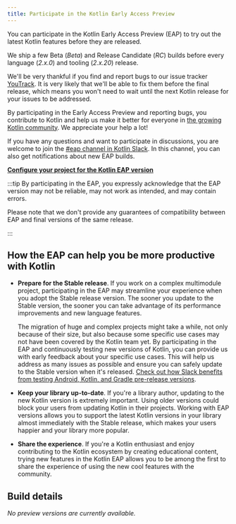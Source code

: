```yaml
---
title: Participate in the Kotlin Early Access Preview
---
```



<!--
<tldr>
    <p>Latest Kotlin EAP release: <strong>2.1.20-RC3</strong></p>
</tldr>
-->

You can participate in the Kotlin Early Access Preview (EAP) to try out the latest Kotlin features before they are released.

We ship a few Beta (_Beta_) and Release Candidate (_RC_) builds before every language (_2.x.0_) and tooling (_2.x.20_) release. 

We'll be very thankful if you find and report bugs to our issue tracker [YouTrack](https://kotl.in/issue). 
It is very likely that we'll be able to fix them before the final release, which means you won't need to wait until the next Kotlin release for your issues to be addressed. 

By participating in the Early Access Preview and reporting bugs, you contribute to Kotlin and help us make it better 
for everyone in [the growing Kotlin community](https://kotlinlang.org/community/). We appreciate your help a lot! 

If you have any questions and want to participate in discussions, you are welcome to join the [#eap channel in Kotlin Slack](https://app.slack.com/client/T09229ZC6/C0KLZSCHF). 
In this channel, you can also get notifications about new EAP builds.

**[Configure your project for the Kotlin EAP version](configure-build-for-eap.md)**

:::tip
By participating in the EAP, you expressly acknowledge that the EAP version may not be reliable, may not work as intended, and may contain errors.

Please note that we don't provide any guarantees of compatibility between EAP and final versions of the same release. 

:::


## How the EAP can help you be more productive with Kotlin

* **Prepare for the Stable release**. If you work on a complex multimodule project, participating in the EAP may streamline your experience when you adopt the Stable release version. The sooner you update to the Stable version, the sooner you can take advantage of its performance improvements and new language features. 

  The migration of huge and complex projects might take a while, not only because of their size, but also because some specific use cases may not have been covered by the Kotlin team yet. By participating in the EAP and continuously testing new versions of Kotlin, you can provide us with early feedback about your specific use cases. This will help us address as many issues as possible and ensure you can safely update to the Stable version when it's released. [Check out how Slack benefits from testing Android, Kotlin, and Gradle pre-release versions](https://slack.engineering/shadow-jobs/).
* **Keep your library up-to-date**. If you're a library author, updating to the new Kotlin version is extremely important. Using older versions could block your users from updating Kotlin in their projects. Working with EAP versions allows you to support the latest Kotlin versions in your library almost immediately with the Stable release, which makes your users happier and your library more popular.
* **Share the experience**. If you're a Kotlin enthusiast and enjoy contributing to the Kotlin ecosystem by creating educational content, trying new features in the Kotlin EAP allows you to be among the first to share the experience of using the new cool features with the community.

## Build details

_No preview versions are currently available._  

<!--
<table>
    <tr>
        <th>Build info</th>
        <th>Build highlights</th>
    </tr>
    <tr>
        <td><strong>2.1.20-RC3</strong>
            <p>Released: <strong>March 14, 2025</strong></p>
            <p><a href="https://github.com/JetBrains/kotlin/releases/tag/v2.1.20-RC3" target="_blank">Release on GitHub</a></p>
        </td>
        <td>
            <p>A tooling release with K2 kapt enabled by default.</p>
            <p>For more details, please refer to the <a href="https://github.com/JetBrains/kotlin/releases/tag/v2.1.20-RC3">changelog</a> or <a href="whatsnew-eap.md">What's new in Kotlin 2.1.20-RC3</a>.</p>
        </td>
    </tr>
</table>
-->